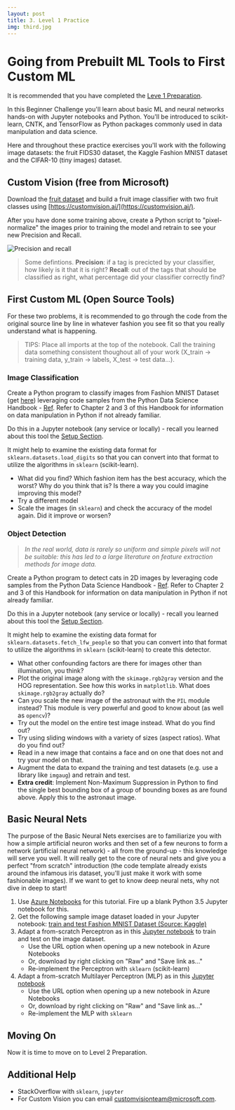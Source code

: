 ```yaml
---
layout: post
title: 3. Level 1 Practice
img: third.jpg
---
```


# Going from Prebuilt ML Tools to First Custom ML

It is recommended that you have completed the [Leve 1 Preparation](level1_prep).

In this Beginner Challenge you'll learn about basic ML and neural networks hands-on with Jupyter notebooks and Python.  You'll be introduced to scikit-learn, CNTK, and TensorFlow as Python packages commonly used in data manipulation and data science.  

Here and throughout these practice exercises you'll work with the following image datasets: the fruit FIDS30 dataset, the Kaggle Fashion MNIST dataset and the CIFAR-10 (tiny images) dataset.

## Custom Vision (free from Microsoft)

Download the [fruit dataset](http://www.vicos.si/Downloads/FIDS30) and build a fruit image classifier with two fruit classes using [https://customvision.ai/](https://customvision.ai/).

After you have done some training above, create a Python script to "pixel-normalize" the images prior to training the model and retrain to see your new Precision and Recall.

![Precision and recall](http://nlpforhackers.io/wp-content/uploads/2017/01/Precision-Recall.png)

> Some defintions.  **Precision**:  if a tag is precicted by your classifier, how likely is it that it is right?  **Recall**:  out of the tags that should be classified as right, what percentage did your classifier correctly find?


## First Custom ML (Open Source Tools)

For these two problems, it is recommended to go through the code from the original source line by line in whatever fashion you see fit so that you really understand what is happening.

> TIPS:  Place all imports at the top of the notebook.  Call the training data something consistent thoughout all of your work (X_train -> training data, y_train -> labels, X_test -> test data...).

### Image Classification

Create a Python program to classify images from Fashion MNIST Dataset (get [here](https://www.kaggle.com/zalando-research/fashionmnist/data)) leveraging code samples from the Python Data Science Handbook - [Ref](https://jakevdp.github.io/PythonDataScienceHandbook/05.02-introducing-scikit-learn.html#Application:-Exploring-Hand-written-Digits).  Refer to Chapter 2 and 3 of this Handbook for information on data manipulation in Python if not already familiar.

Do this in a Jupyter notebook (any service or locally) - recall you learned about this tool the [Setup Section](level1_setup).  

It might help to examine the existing data format for `sklearn.datasets.load_digits` so that you can convert into that format to utilize the algorithms in `sklearn` (scikit-learn).  

- What did you find?  Which fashion item has the best accuracy, which the worst?  Why do you think that is?  Is there a way you could imagine improving this model?
- Try a different model
- Scale the images (in `sklearn`) and check the accuracy of the model again.  Did it improve or worsen?



### Object Detection

> _In the real world, data is rarely so uniform and simple pixels will not be suitable: this has led to a large literature on feature extraction methods for image data._

Create a Python program to detect cats in 2D images by leveraging code samples from the Python Data Science Handbook - [Ref](https://jakevdp.github.io/PythonDataScienceHandbook/05.14-image-features.html).  Refer to Chapter 2 and 3 of this Handbook for information on data manipulation in Python if not already familiar.

Do this in a Jupyter notebook (any service or locally) - recall you learned about this tool the [Setup Section](level1_setup).  

It might help to examine the existing data format for `sklearn.datasets.fetch_lfw_people` so that you can convert into that format to utilize the algorithms in `sklearn` (scikit-learn) to create this detector.  

- What other confounding factors are there for images other than illumination, you think?
- Plot the original image along with the `skimage.rgb2gray` version and the HOG representation.  See how this works in `matplotlib`.  What does `skimage.rgb2gray` actually do?
- Can you scale the new image of the astronaut with the `PIL` module instead?  This module is very powerful and good to know about (as well as `opencv`)?
- Try out the model on the entire test image instead.  What do you find out?
- Try using sliding windows with a variety of sizes (aspect ratios).  What do you find out?
- Read in a new image that contains a face and on one that does not and try your model on that.
- Augment the data to expand the training and test datasets (e.g. use a library like `imgaug`) and retrain and test.
- **Extra credit**:  Implement Non-Maximum Suppression in Python to find the single best bounding box of a group of bounding boxes as are found above.  Apply this to the astronaut image.


## Basic Neural Nets

The purpose of the Basic Neural Nets exercises are to familiarize you with how a simple artificial neuron works and then set of a few neurons to form a network (artificial neural network) - all from the ground-up - this knowledge will serve you well.  It will really get to the core of neural nets and give you a perfect "from scratch" introduction (the code template already exists around the infamous iris dataset, you'll just make it work with some fashionable images).  If we want to get to know deep neural nets, why not dive in deep to start!

1.  Use [Azure Notebooks](https://notebooks.azure.com) for this tutorial.  Fire up a blank Python 3.5 Jupyter notebook for this.
2. Get the following sample image dataset loaded in your Jupyter notebook: [train and test Fashion MNIST Dataset (Source: Kaggle)](https://www.kaggle.com/zalando-research/fashionmnist/data)
3. Adapt a from-scratch Perceptron as in this [Jupyter notebook](https://github.com/rasbt/python-machine-learning-book-2nd-edition/blob/master/code/ch02/ch02.ipynb) to train and test on the image dataset.
    - Use the URL option when opening up a new notebook in Azure Notebooks
    - Or, download by right clicking on "Raw" and "Save link as..."
    - Re-implement the Perceptron with `sklearn` (scikit-learn)
4. Adapt a from-scratch Multilayer Perceptron (MLP) as in this [Jupyter notebook](https://github.com/rasbt/python-machine-learning-book-2nd-edition/blob/master/code/ch12/ch12.ipynb)
    - Use the URL option when opening up a new notebook in Azure Notebooks
    - Or, download by right clicking on "Raw" and "Save link as..."
    - Re-implement the MLP with `sklearn`

## Moving On

Now it is time to move on to Level 2 Preparation.

## Additional Help

- StackOverflow with `sklearn`, `jupyter`
- For Custom Vision you can email customvisionteam@microsoft.com.

